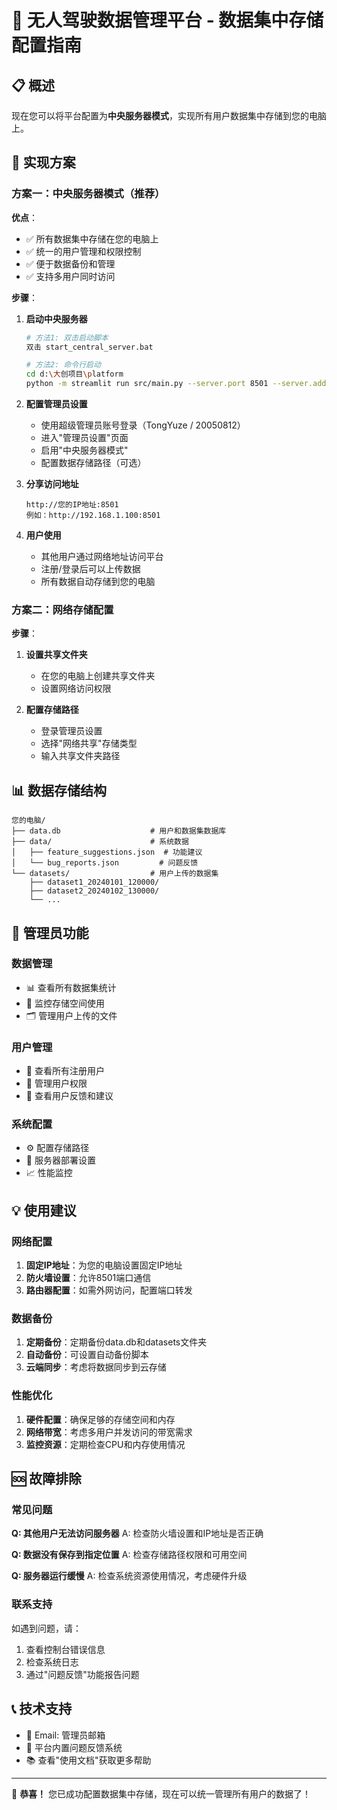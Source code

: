 # 🚗 无人驾驶数据管理平台 - 数据集中存储配置指南

## 📋 概述

现在您可以将平台配置为**中央服务器模式**，实现所有用户数据集中存储到您的电脑上。

## 🎯 实现方案

### 方案一：中央服务器模式（推荐）

**优点**：
- ✅ 所有数据集中存储在您的电脑上
- ✅ 统一的用户管理和权限控制
- ✅ 便于数据备份和管理
- ✅ 支持多用户同时访问

**步骤**：

1. **启动中央服务器**
   ```bash
   # 方法1: 双击启动脚本
   双击 start_central_server.bat
   
   # 方法2: 命令行启动
   cd d:\大创项目\platform
   python -m streamlit run src/main.py --server.port 8501 --server.address 0.0.0.0
   ```

2. **配置管理员设置**
   - 使用超级管理员账号登录（TongYuze / 20050812）
   - 进入"管理员设置"页面
   - 启用"中央服务器模式"
   - 配置数据存储路径（可选）

3. **分享访问地址**
   ```
   http://您的IP地址:8501
   例如：http://192.168.1.100:8501
   ```

4. **用户使用**
   - 其他用户通过网络地址访问平台
   - 注册/登录后可以上传数据
   - 所有数据自动存储到您的电脑

### 方案二：网络存储配置

**步骤**：

1. **设置共享文件夹**
   - 在您的电脑上创建共享文件夹
   - 设置网络访问权限

2. **配置存储路径**
   - 登录管理员设置
   - 选择"网络共享"存储类型
   - 输入共享文件夹路径

## 📊 数据存储结构

```
您的电脑/
├── data.db                    # 用户和数据集数据库
├── data/                      # 系统数据
│   ├── feature_suggestions.json  # 功能建议
│   └── bug_reports.json         # 问题反馈
└── datasets/                  # 用户上传的数据集
    ├── dataset1_20240101_120000/
    ├── dataset2_20240102_130000/
    └── ...
```

## 🔧 管理员功能

### 数据管理
- 📊 查看所有数据集统计
- 💾 监控存储空间使用
- 🗂️ 管理用户上传的文件

### 用户管理
- 👥 查看所有注册用户
- 🔐 管理用户权限
- 📝 查看用户反馈和建议

### 系统配置
- ⚙️ 配置存储路径
- 🚀 服务器部署设置
- 📈 性能监控

## 💡 使用建议

### 网络配置
1. **固定IP地址**：为您的电脑设置固定IP地址
2. **防火墙设置**：允许8501端口通信
3. **路由器配置**：如需外网访问，配置端口转发

### 数据备份
1. **定期备份**：定期备份data.db和datasets文件夹
2. **自动备份**：可设置自动备份脚本
3. **云端同步**：考虑将数据同步到云存储

### 性能优化
1. **硬件配置**：确保足够的存储空间和内存
2. **网络带宽**：考虑多用户并发访问的带宽需求
3. **监控资源**：定期检查CPU和内存使用情况

## 🆘 故障排除

### 常见问题

**Q: 其他用户无法访问服务器**
A: 检查防火墙设置和IP地址是否正确

**Q: 数据没有保存到指定位置**
A: 检查存储路径权限和可用空间

**Q: 服务器运行缓慢**
A: 检查系统资源使用情况，考虑硬件升级

### 联系支持
如遇到问题，请：
1. 查看控制台错误信息
2. 检查系统日志
3. 通过"问题反馈"功能报告问题

## 📞 技术支持

- 📧 Email: 管理员邮箱
- 💬 平台内置问题反馈系统
- 📚 查看"使用文档"获取更多帮助

---

🎉 **恭喜！** 您已成功配置数据集中存储，现在可以统一管理所有用户的数据了！